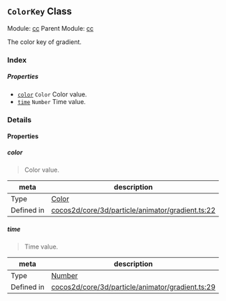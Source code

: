 ## `ColorKey` Class



Module: [cc](../modules/cc.md)
Parent Module: [cc](../modules/cc.md)


The color key of gradient.



### Index

##### Properties

  - [`color`](#color) `Color` Color value.
  - [`time`](#time) `Number` Time value.





### Details


#### Properties


##### color

> Color value.

| meta | description |
|------|-------------|
| Type | <a href="../classes/Color.html" class="crosslink">Color</a> |
| Defined in | [cocos2d/core/3d/particle/animator/gradient.ts:22](https://github.com/cocos-creator/engine/blob/ca662e1d8c009e4c070be6fb12c55967f9cdd6f6/cocos2d/core/3d/particle/animator/gradient.ts#L22) |



##### time

> Time value.

| meta | description |
|------|-------------|
| Type | <a href="https://developer.mozilla.org/en/JavaScript/Reference/Global_Objects/Number" class="crosslink external" target="_blank">Number</a> |
| Defined in | [cocos2d/core/3d/particle/animator/gradient.ts:29](https://github.com/cocos-creator/engine/blob/ca662e1d8c009e4c070be6fb12c55967f9cdd6f6/cocos2d/core/3d/particle/animator/gradient.ts#L29) |






